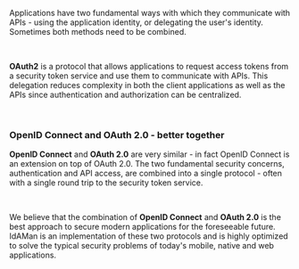 Applications have two fundamental ways with which they communicate with APIs - using the application identity, or delegating the user's identity. 
Sometimes both methods need to be combined.

&nbsp;

**OAuth2** is a protocol that allows applications to request access tokens from a security token service and use them to communicate with APIs.
This delegation reduces complexity in both the client applications as well as the APIs since authentication and authorization can be centralized.

&nbsp;

### OpenID Connect and OAuth 2.0 - better together
**OpenID Connect** and **OAuth 2.0** are very similar - in fact OpenID Connect is an extension on top of OAuth 2.0.
The two fundamental security concerns, authentication and API access, are combined into a single protocol - often with a single round trip to the security token service.

&nbsp;

We believe that the combination of **OpenID Connect** and **OAuth 2.0** is the best approach to secure modern applications for the foreseeable future. 
IdAMan is an implementation of these two protocols and is highly optimized to solve the typical security problems of today's mobile, native and web applications.

&nbsp;
